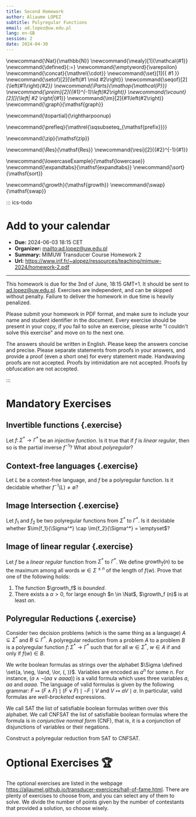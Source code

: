 ```yaml
---
title: Second Homework
author: Aliaume LOPEZ
subtitle: Polyregular Functions
email: ad.lopez@uw.edu.pl
lang: en-GB
session: 2
date: 2024-04-30
---
```



\newcommand{\Nat}{\mathbb{N}}
\newcommand{\mealy}[1]{\mathcal{#1}}
\newcommand{\defined}{:=}
\newcommand{\emptyword}{\varepsilon}
\newcommand{\concat}{\mathrel{\cdot}}
\newcommand{\set}[1]{\{ #1 \}}
\newcommand{\setof}[2]{\left\{#1 \mid #2\right\}}
\newcommand{\seqof}[2]{\left(#1\right)_{#2}}
\newcommand{\Parts}{\mathop{\mathcal{P}}}
\newcommand{\preim}[2]{{#1}^{-1}\left(#2\right)}
\newcommand{\vcount}[2][]{\left| #2 \right|_{#1}}
\newcommand{\im}[2]{#1\left(#2\right)}
\newcommand{\graph}{\mathsf{graph}}

\newcommand{\topartial}{\rightharpoonup}

\newcommand{\prefleq}{\mathrel{\sqsubseteq_{\mathsf{prefix}}}}

\newcommand{\zip}{\mathsf{zip}}

\newcommand{\Res}{\mathsf{Res}}
\newcommand{\resi}[2]{{#2}^{-1}{#1}}

\newcommand{\lowercaseExample}{\mathsf{lowercase}}
\newcommand{\expandtabs}{\mathsf{expandtabs}}
\newcommand{\sort}{\mathsf{sort}}

\newcommand{\growth}{\mathsf{growth}}
\newcommand{\swap}{\mathsf{swap}}

::: ics-todo
# Add to your calendar 

- **Due:** 2024-06-03 18:15 CET
- **Organizer:** <mailto:ad.lopez@uw.edu.pl>
- **Summary:** MIMUW Transducer Course Homework 2
- **Url:** <https://www.irif.fr/~alopez/ressources/teaching/mimuw-2024/homework-2.pdf>

--- 

This homework is due for the 3nd of June, 18:15 GMT+1. It should be sent to
<ad.lopez@uw.edu.pl>. Exercises are independent, and can be skipped without
penalty. Failure to deliver the homework in due time is heavily penalized. 

Please submit your homework in PDF format, and make sure to include your name
and student identifier in the document. Every exercise should be present in
your copy, if you fail to solve an exercise, please write "I couldn't solve
this exercise" and move on to the next one. 

The answers should be written in English. Please keep the answers concise and
precise. Please separate statements from proofs in your answers, and provide a
proof (even a short one) for every statement made. Handwaving proofs are not
accepted. Proofs by intimidation are not accepted. Proofs by obfuscation are
not accepted.

:::

# Mandatory Exercises

## Invertible functions {.exercise}

Let $f \colon \Sigma^* \to \Gamma^*$ be an *injective function*. Is it true
that if $f$ is *linear regular*, then so is the partial inverse $f^{-1}$? What
about *polyregular*?

## Context-free languages {.exercise}

Let $L$ be a context-free language, and $f$ be a polyregular function.
Is it decidable whether $f^{-1}(L) \neq \emptyset$?

## Image Intersection {.exercise}

Let $f_1$ and $f_2$ be two polyregular functions from $\Sigma^*$ to $\Gamma^*$.
Is it decidable whether $\im{f_1}{\Sigma^*} \cap \im{f_2}{\Sigma^*}
= \emptyset$?

## Image of linear regular {.exercise}

Let $f$ be a *linear regular* function from $\Sigma^*$ to $\Gamma^*$. We define
$\mathsf{growth}_f(n)$ to be the maximum among all words $w \in \Sigma^{\leq
n}$ of the length of $f(w)$.
Prove that one of the following holds:

1. The function $\growth_f$ is *bounded*.
2. There exists a $\alpha > 0$, for large enough $n \in \Nat$,  $\growth_f (n)$ is at least $\alpha n$.

## Polyregular Reductions {.exercise}

Consider two decision problems (which is the same thing as a language) $A
\subseteq \Sigma^*$ and $B \subseteq \Gamma^*$. A polyregular
reduction from a problem $A$ to a problem $B$ is a polyregular function $f
\colon \Sigma^* \to \Gamma^*$ such that for all $w \in \Sigma^*$, $w \in A$ if
and only if $f(w) \in B$. 

We write boolean formulas as strings over the alphabet $\Sigma \defined \set{a,
\neg, \land, \lor, (, )}$. Variables are encoded as $a^n$ for some $n$. For
instance, $(a \land \neg( aa \vee aaaa))$ is a valid formula which uses three
variables $a$, $aa$ and $aaaa$. The language of valid formulas is given by the
following grammar: $F \mapsto ( F \land F ) \mid ( F \lor F ) \mid \neg F \mid
V$ and $V \mapsto aV \mid a$. In particular, valid formulas are
*well-bracketed* expressions.


We call $\mathsf{SAT}$ the list of satisfiable boolean formulas written over
this alphabet. We call $\mathsf{CNFSAT}$ the list of satisfiable boolean formulas
where the formula is in *conjunctive normal form* (CNF), that is, it is a
conjunction of disjunctions of variables or their negations.

Construct a polyregular reduction from $\mathsf{SAT}$ to $\mathsf{CNFSAT}$.


# Optional Exercises 🏆

The optional exercises are listed in the webpage
<https://aliaumel.github.io/transducer-exercices/hall-of-fame.html>. There are
plenty of exercises to choose from, and you can select any of them to solve. We
divide the number of points given by the number of contestants that provided
a solution, so choose wisely.

